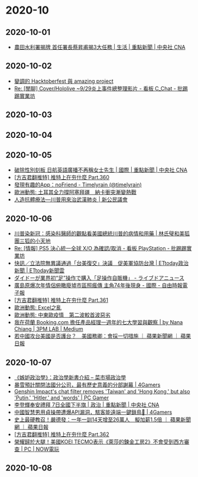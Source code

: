 # 2020-10

## 2020-10-01

- [農田水利署揭牌 首任署長蔡昇甫揭3大任務 | 生活 | 重點新聞 | 中央社 CNA](https://www.cna.com.tw/news/ahel/202010010073.aspx)

## 2020-10-02

- [變調的 Hacktoberfest 與 amazing project](https://blog.techbridge.cc/2020/10/02/hacktoberfest-and-amazing-project/)
- [Re: [閒聊] Cover/Hololive ~9/29炎上事件總整理影片 - 看板 C_Chat - 批踢踢實業坊](https://www.ptt.cc/bbs/C_Chat/M.1601544143.A.A4F.html)

## 2020-10-03

## 2020-10-04

## 2020-10-05

- [破除性別刻板 日航英語廣播不再稱女士先生 | 國際 | 重點新聞 | 中央社 CNA](https://www.cna.com.tw/news/firstnews/202010010061.aspx)
- [[方吉君翻推特] 推特上在夯什麼 Part.360](https://rinakawaei.blogspot.com/2020/10/part360.html)
- [發現有趣的App：noFriend - Timelyrain (@timelyrain)](https://matters.news/@timelyrain/%E7%99%BC%E7%8F%BE%E6%9C%89%E8%B6%A3%E7%9A%84app-no-friend-bafyreidqtdadwxhq2ai4ggg7qcan74lrsp5wki3ex7ibua7npgsaizzkvu)
- [歐洲動態: 土耳其全力撐阿塞拜疆　納卡衝突漸變熱戰](http://europechinese.blogspot.com/2020/10/Karabakh.html)
- [人造抗體療法—川普用來治武漢肺炎 | 新公民議會](http://newcongress.tw/?p=20841)

## 2020-10-06

- [川普染新冠：感染科醫師的觀點看美國總統川普的病情和用藥 | 林氏璧和美狐團三狐的小天地](https://linshibi.com/?p=37836)
- [Re: [情報] PS5 決心統一全球 X/O 為確認/取消 - 看板 PlayStation - 批踢踢實業坊](https://www.ptt.cc/bbs/PlayStation/M.1601870823.A.12E.html)
- [快訊／立法院無異議通過「台美復交」決議　促美軍協防台灣 | ETtoday政治新聞 | ETtoday新聞雲](https://www.ettoday.net/news/20201006/1825152.htm)
- [ダイドーが業界初“足”操作で購入「足操作自販機」 - ライブドアニュース](https://news.livedoor.com/article/detail/19006537/)
- [廣島原爆次年情侶俯瞰廢墟市區照瘋傳 主角74年後現身 - 國際 - 自由時報電子報](https://news.ltn.com.tw/news/world/breakingnews/3312038)
- [[方吉君翻推特] 推特上在夯什麼 Part.361](https://rinakawaei.blogspot.com/2020/10/part361.html)
- [歐洲動態: Excel之亂](http://europechinese.blogspot.com/2020/10/excel.html)
- [歐洲動態: 中東歐疫情　第二波較首波惡劣](http://europechinese.blogspot.com/2020/10/CEECCvoid19.html)
- [我在荷蘭 Booking.com 擔任產品經理一週年的七大學習與觀察 | by Nana Chiang | 3PM LAB | Medium](https://medium.com/3pm-lab/7-things-i-learned-as-a-product-manager-at-booking-21db3744d716)
- [若中國攻台美國是否護台？　美國務卿：會採一切措施 ｜ 蘋果新聞網 ｜ 蘋果日報](https://tw.appledaily.com/international/20201006/4XEZXSM4K5GP7ATKP2PEEL6GOM/)

## 2020-10-07

- [《嫉妒政治學》：政治學新書介紹 – 菜市場政治學](https://whogovernstw.org/2020/09/08/austinwang52/)
- [暴雪預計關閉法國分公司，最有歷史意義的分部謝幕 | 4Gamers](https://www.4gamers.com.tw/news/detail/45072/activision-blizzard-shut-french-office)
- [Genshin Impact's chat filter removes 'Taiwan' and 'Hong Kong,' but also 'Putin,' 'Hitler,' and 'words' | PC Gamer](https://www.pcgamer.com/genshin-impacts-chat-filter-removes-taiwan-and-hong-kong-but-also-putin-hitler-and-words/)
- [李登輝奉安禮拜 7日全國下半旗 | 政治 | 重點新聞 | 中央社 CNA](https://www.cna.com.tw/news/firstnews/202010060124.aspx)
- [中國智慧男用貞操帶遭爆API漏洞，駭客能遠端一鍵鎖鳥🐥 | 4Gamers](https://www.4gamers.com.tw/news/detail/45077/cellmate-chastity-cage-made-by-china-has-vulnerability-risk)
- [史上最硬教召！嚴德發：一年一訓14天增至26萬人　擬加薪1.5倍 ｜ 蘋果新聞網 ｜ 蘋果日報](https://tw.appledaily.com/politics/20201007/V4A3LK3AXJGFVD4GVNWXZVNW3I/)
- [[方吉君翻推特] 推特上在夯什麼 Part.362](https://rinakawaei.blogspot.com/2020/10/part362.html)
- [榮耀歸於大腿！美國KOEI TECMO表示《萊莎的鍊金工房2》不會受到西方審查 | PC | NOW電玩](https://game.nownews.com/news/20201007/3280411/)

## 2020-10-08

